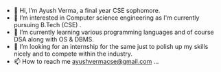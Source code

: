 - 👋 Hi, I’m Ayush Verma, a final year CSE sophomore. 
- 👀 I’m interested in Computer science engineering as I'm currently pursuing B.Tech (CSE) . 
- 🌱 I’m currently learning various programming languages and of course DSA along with OS & DBMS. 
- 💞️ I’m looking for an internship for the same just to polish up my skills nicely and to compete within the industry.
- 📫 How to reach me ayushvermacse@gmail.com ...

<!---
ayushverma7080/ayushverma7080 is a ✨ special ✨ repository because its `README.md` (this file) appears on your GitHub profile.
You can click the Preview link to take a look at your changes.
--->
